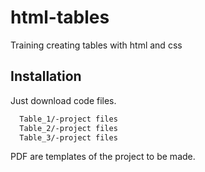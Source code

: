 # html-tables
Training creating tables with html and css

## Installation

Just download code files.

```bash
  Table_1/-project files
  Table_2/-project files
  Table_3/-project files
```
PDF are templates of the project to be made.
    
